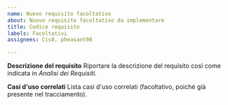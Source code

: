 ```yaml
---
name: Nuovo requisito facoltativo
about: Nuovo requisito facoltativo da implementare
title: Codice requisito
labels: Facoltativi
assignees: Cis8, pheasant98

---
```


**Descrizione del requisito**
Riportare la descrizione del requisito così come indicata in *Analisi dei Requisiti*.

**Casi d'uso correlati**
Lista casi d'uso correlati (facoltativo, poiché già presente nel tracciamento).
